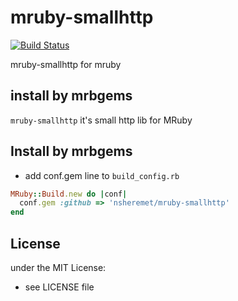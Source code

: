 # mruby-smallhttp   
[![Build Status](https://travis-ci.org/nsheremet/mruby-smallhttp.svg?branch=master)](https://travis-ci.org/nsheremet/mruby-smallhttp)

mruby-smallhttp for mruby
## install by mrbgems

`mruby-smallhttp` it's small http lib for MRuby
## Install by mrbgems
- add conf.gem line to `build_config.rb`

```ruby
MRuby::Build.new do |conf|
  conf.gem :github => 'nsheremet/mruby-smallhttp'
end
```

## License
under the MIT License:
- see LICENSE file
